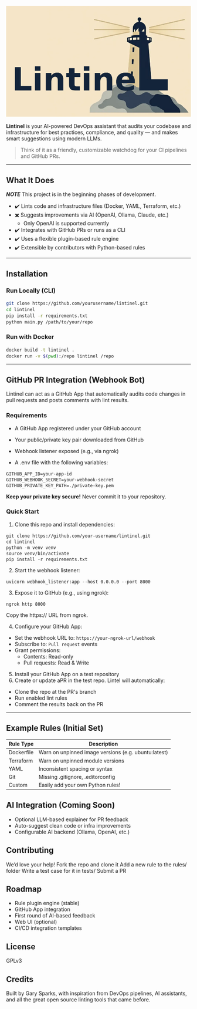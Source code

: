![Lintinel Logo](./images/lintinel.png)

**Lintinel** is your AI-powered DevOps assistant that audits your codebase and infrastructure for best practices, compliance, and quality — and makes smart suggestions using modern LLMs.

> Think of it as a friendly, customizable watchdog for your CI pipelines and GitHub PRs.

---

## What It Does

***NOTE*** This project is in the beginning phases of development.

- ✔️ Lints code and infrastructure files (Docker, YAML, Terraform, etc.)
- ✖️ Suggests improvements via AI (OpenAI, Ollama, Claude, etc.)
  - Only OpenAI is supported currently
- ✔️ Integrates with GitHub PRs or runs as a CLI
- ✔️ Uses a flexible plugin-based rule engine
- ✔️ Extensible by contributors with Python-based rules

---

## Installation

### Run Locally (CLI)

```bash
git clone https://github.com/yourusername/lintinel.git
cd lintinel
pip install -r requirements.txt
python main.py /path/to/your/repo
```

### Run with Docker

```bash
docker build -t lintinel .
docker run -v $(pwd):/repo lintinel /repo
```

--- 
## GitHub PR Integration (Webhook Bot)

Lintinel can act as a GitHub App that automatically audits code changes in pull requests and posts comments with lint results.

### Requirements
- A GitHub App registered under your GitHub account

- Your public/private key pair downloaded from GitHub

- Webhook listener exposed (e.g., via ngrok)

- A .env file with the following variables:
```
GITHUB_APP_ID=your-app-id
GITHUB_WEBHOOK_SECRET=your-webhook-secret
GITHUB_PRIVATE_KEY_PATH=./private-key.pem
```

**Keep your private key secure!**
Never commit it to your repository.

### Quick Start
1. Clone this repo and install dependencies:
```
git clone https://github.com/your-username/lintinel.git
cd lintinel
python -m venv venv
source venv/bin/activate
pip install -r requirements.txt
```

2. Start the webhook listener:
```
uvicorn webhook_listener:app --host 0.0.0.0 --port 8000
```

3. Expose it to GitHub (e.g., using ngrok):
```
ngrok http 8000
```
Copy the https:// URL from ngrok.

4. Configure your GitHub App:
- Set the webhook URL to: `https://your-ngrok-url/webhook`
- Subscribe to: `Pull request` events
- Grant permissions:
  - Contents: Read-only
  - Pull requests: Read & Write

5. Install your GitHub App on a test repository
6. Create or update aPR in the test repo.
Lintel will automatically:
  - Clone the repo at the PR's branch
  - Run enabled lint rules
  - Comment the results back on the PR

---
## Example Rules (Initial Set)
| Rule Type	| Description |
|-----------|-------------|
|Dockerfile	| Warn on unpinned image versions (e.g. ubuntu:latest) |
|Terraform	| Warn on unpinned module versions |
|YAML	    | Inconsistent spacing or syntax |
|Git	    | Missing .gitignore, .editorconfig |
|Custom	    | Easily add your own Python rules! |

## AI Integration (Coming Soon)
- Optional LLM-based explainer for PR feedback
- Auto-suggest clean code or infra improvements
- Configurable AI backend (Ollama, OpenAI, etc.)

## Contributing
We’d love your help!
Fork the repo and clone it
Add a new rule to the rules/ folder
Write a test case for it in tests/
Submit a PR

## Roadmap
- Rule plugin engine (stable)
- GitHub App integration
- First round of AI-based feedback
- Web UI (optional)
- CI/CD integration templates

## License
GPLv3

## Credits
Built by Gary Sparks, with inspiration from DevOps pipelines, AI assistants, and all the great open source linting tools that came before.

